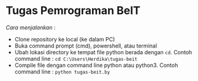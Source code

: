 # Tugas Pemrograman BeIT
*Cara menjalankan* :
- Clone repository ke local (ke dalam PC)
- Buka command prompt (cmd), powershell, atau terminal
- Ubah lokasi directory ke tempat file python berada dengan `cd`. Contoh command line : `cd C:\Users\Herdika\tugas-beit`
- Compile file dengan command line python atau python3. Contoh command line : `python tugas-beit.by`
